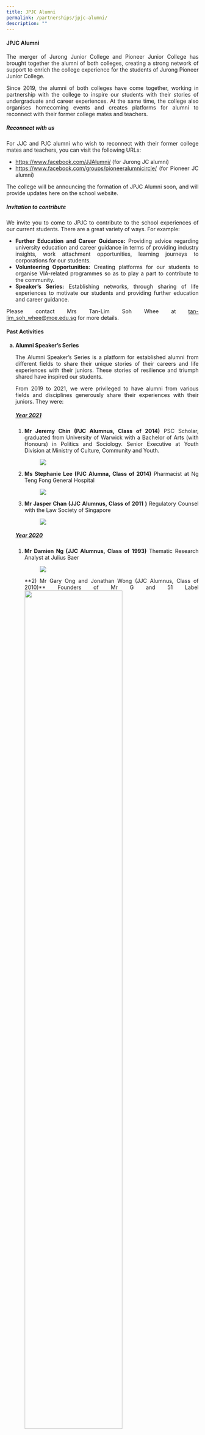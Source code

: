 ```yaml
---
title: JPJC Alumni
permalink: /partnerships/jpjc-alumni/
description: ""
---
```

<h4><strong>JPJC Alumni</strong></h4>
<div align=justify>
<p>	
The merger of Jurong Junior College and Pioneer Junior College has brought together the alumni of both colleges, creating a strong network of support to enrich the college experience for the students of Jurong Pioneer Junior College.</p>

<p>
Since 2019, the alumni of both colleges have come together, working in partnership with the college to inspire our students with their stories of undergraduate and career experiences. At the same time, the college also organises homecoming events and creates platforms for alumni to reconnect with their former college mates and teachers.</p>

<h5><strong>Reconnect with us</strong></h5>
<p>
For JJC and PJC alumni who wish to reconnect with their former college mates and teachers, you can visit the following URLs:
<ul>
	<li><a href="https://www.facebook.com/JJAlumni/">https://www.facebook.com/JJAlumni/</a> (for Jurong JC alumni)</li>
	<li><a href="https://www.facebook.com/groups/pioneeralumnicircle/">https://www.facebook.com/groups/pioneeralumnicircle/</a> (for Pioneer JC alumni)</li></ul></p>

<p>
The college will be announcing the formation of JPJC Alumni soon, and will provide updates here on the school website.</p>

<h5><strong>Invitation to contribute</strong></h5>
<p>
We invite you to come to JPJC to contribute to the school experiences of our current students. There are a great variety of ways. For example:
<ul>
	<li><strong>Further Education and Career Guidance:</strong> Providing advice regarding university education and career guidance in terms of providing industry insights, work attachment opportunities, learning journeys to corporations for our students.</li>
	<li><strong>Volunteering Opportunities:</strong> Creating platforms for our students to organise VIA-related programmes so as to play a part to contribute to the community.</li>
	<li><strong>Speaker’s Series:</strong> Establishing networks, through sharing of life experiences to motivate our students and providing further education and career guidance.</li></ul></p>

<p>
Please contact Mrs Tan-Lim Soh Whee at <a href="mailto:tan-lim_soh_whee@moe.edu.sg">tan-lim_soh_whee@moe.edu.sg</a> for more details.</p>

<h4><strong>Past Activities</strong></h4>
<style>ol.a{list-style-type: lower-alpha;}</style>
<ol class="a">
	<strong><li>Alumni Speaker’s Series</li></strong>
<p>The Alumni Speaker’s Series is a platform for established alumni from different fields to share their unique stories of their careers and life experiences with their juniors. These stories of resilience and triumph shared have inspired our students.</p>

<p>
From 2019 to 2021, we were privileged to have alumni from various fields and disciplines generously share their experiences with their juniors. They were:</p>

<strong><h5><u>Year 2021</u></h5></strong>
<ol>
	<li><strong>Mr Jeremy Chin (PJC Alumnus, Class of 2014)</strong> PSC Scholar, graduated from University of Warwick with a Bachelor of Arts (with Honours) in Politics and Sociology. Senior Executive at Youth Division at Ministry of Culture, Community and Youth.
<figure>
<img src="/images/jpjc%20alumni%201.jpg">
</figure></li>
	<li><strong>Ms Stephanie Lee (PJC Alumna, Class of 2014)</strong> Pharmacist at Ng Teng Fong General Hospital
<figure>
<img src="/images/jpjc%20alumni%202.jpg">
</figure></li>
	<li><strong>Mr Jasper Chan (JJC Alumnus, Class of 2011 )</strong> Regulatory Counsel with the Law Society of Singapore
<figure>
<img src="/images/jpjc%20alumni%203.jpg"></figure></li></ol>
																				 
<strong><h5><u>Year 2020</u></h5></strong>
<ol>
	<li><strong>Mr Damien Ng (JJC Alumnus, Class of 1993)</strong> Thematic Research Analyst at Julius Baer
<figure>	 
<img src="/images/jpjc%20alumni%204.jpg">
</figure></li>
**2) Mr Gary Ong and Jonathan Wong (JJC Alumnus, Class of 2010)** Founders of Mr G and 51 Label
<img src="/images/jpjc%20alumni%205.jpg" 
     style="width:75%">
		 
**3) Mr Chio Wen Tian (JJC Alumnus, Class of 2006)** Principal Architect at WNVA
<img src="/images/jpjc%20alumni%206.jpg" 
     style="width:75%">
		 
##### **Year 2019**
**1) Mr Loo Cheng Chuan (JJC Alumnus, Class of 1998)** CEO of Premiummall and Founder of 1M65 Movement
<img src="/images/jpjc%20alumni%207.jpg" 
     style="width:75%">

**2) Dr Lim Yee Hwee (JJC Alumna, Class of 2000)** Scientist and Team Leader with the Institute of Chemical and Engineering Sciences (A\*STAR)
<img src="/images/jpjc%20alumni%208.jpg" 
     style="width:75%">

**3) Mr Vincent Choy (JJC Alumnus, Class of 1985)** Senior Consultant for Cloud Infrastructure and Microsoft 'Most Valuable Professional' since 2014
<img src="/images/jpjc%20alumni%209.jpg" 
     style="width:75%">
</div>
**4) Mr Roderick Chia (JJC Alumnus, Class of 1990)** Founder of rodVenture (VC), Chief Strategy Officer of Oyika, Director of Modern Pick Entertainment and Co-Founder of SoCo Foundation.
<img src="/images/jpjc%20alumni%2010.jpg" 
     style="width:75%">

**5) Ms Alice Tan (JJC Alumna, Class of 1998)** Senior Director of Research and Consulting for Edmund Tie.
<img src="/images/jpjc%20alumni%2011.jpg" 
     style="width:75%">

**6) Mr Adamson Alagan (PJC Alumnus, Class of 2005)** Business Development Director of Studio AG.
<img src="/images/jpjc%20alumni%201.jpg" 
     style="width:75%">

**7) Dr Stephen Siew (PJC Alumnus, Class of 2005)** Senior Resident at Tan Tock Seng Hospital.
<img src="/images/jpjc%20alumni%2013.jpg" 
     style="width:75%">

**8) Mr Tan Ying Quan (JJC Alumnus, Class of 2008)** Senior Business Manager, Barramundi Asia Pte Ltd.
<img src="/images/jpjc%20alumni%2014.jpg" 
     style="width:75%">

##### **b. Homecoming Events**
Over the past few years, we have welcomed home many batches of alumni, together with their loved ones for various homecoming events held in both colleges. Many who turned up brought their yearbooks and old photos along, and reconnected with former college mates and teachers, recounting the good old days spent in the college campuses.

The college also takes pride in organising Homecoming Games, a line-up of sports pitting alumni against current students. Each year, approximately 200 alumni and current students bonded through a variety of games such as Touch Rugby, Basketball, Badminton, Floorball, Netball, Ultimate Frisbee and Volleyball.

There was something for everyone as alumni forged strong ties with their juniors and enjoyed a day of reminiscence. It was indeed heartening to receive such a massive show of support for these events from our alumni!

##### **Year 2019**
**Homecoming Games - Past vs Present**
![](/images/jpjc%20alumni%2015.jpg)

##### **Year 2018**
**Curtain Call - JJC Final Homecoming @ Jurong**
![](/images/jpjc%20alumni%2016.jpg)

**The Pioneer Story - Our Tapestry of Memories**
![](/images/jpjc%20alumni%2017.jpg)

##### **Year 2017**
**Class of 1982 JJC Reunion Lunch**
![](/images/jpjc%20alumni%2018.jpg)

**JJC Homecoming - Welcome Home**
![](/images/jpjc%20alumni%2019.jpg)

#### **Alumni Spotlight**
##### **Public Service**
**Professor Pey Kin Leong**<br>
Associate Provost at Singapore University of Technology and Design

**Dr Raghavan Nagarajan**<br>
Assistant Professor at Singapore University of Technology and Design

**Dr Ng Ngan Kee**<br>
Lecturer at National University of Singapore

**Ms Tricia Seow**<br>
Senior Lecturer at National Institute of Education

**Mr Koh Hong Wee**<br>
Centre Director of Energy & Chemicals Training Centre at Singapore Polytechnic

**Ms Francesca Phoebe Wah**<br>
Planning Officer at MOE<br>
Advisor at Bringing Love to Every Single Soul (BLESS)

**Mr Tung Siew Hoong**<br>
Managing Director (Fixed Income) at Government Investment Corporation

**Nr Ng Swee Hoe**<br>
F-16 Fighter Pilot at Republic of Singapore Air Force

**Mr Pritam Singh**<br>
Member of Parliament for Aljunied Group Representation Constituency

**Mr Ang Hin Kee**<br>
Former Member of Parliament for the Ang Mo Kio Group Representation Constituency

##### **Insurance, Banking and Finance**<br>
Ms Carmen Lee<br>
Managing Director of Equity Research at Bank of Singapore (Asia's Global Private Bank)<br>
Head of Research at OCBC Investment Research

**Ms Lim Lay-Hui**<br>
Head of Insurance at Thome Ship Management

##### **Law**
**Mr Tan Chong Huat**<br>
Non Executive Chairman at RHT Group of Companies

**Ms Rebecca Kool**<br>
Group General Counsel at ASX Listco

**Mr Noh Bin Abd Hamid**<br>
Lawyer at Just Law LLC

**Mr Ian Ong**<br>
Lawyer at Allen & Overy

##### **STEM-related field**
**Dr Lim Yee Hwee**<br>
Head Of Division - Functional Molecules & Polymers at Institute of Chemical and Engineering Sciences, A\*STAR
Director of Graduate Affairs at A\*STAR Science and Engineering Research Council

**Mr Daniel Tay**<br>
Strategic Development at Temasek

**Dr Vincent Choy**<br>
Cloud Consultant for Microsoft Cloud Technology

**Dr Goh Han Lin**<br>
Senior Research Scientist at Apple

**Dr Stephen Siew**<br>
Senior Resident at Tan Tock Seng Hospital

##### **Arts, Music and Media**
**Mr Lance Alexander**<br>
Radio & TV Presenter/Executive Editor at Channel News Asia, Mediacorp

**Mr Desmond Tan**<br>
Artist at MediaCorp<br>
Best Actor at 24th Star Awards Ceremony (2018)

**Mr Chen Jiaming**<br>
Acclaimed songwriter and music producer

**Mr Cai Yiren**<br>
Founder of TCR Music Station

**Ms Lim Sheau Wian**<br>
President of Mus’Art Wind Orchestra

##### **Business and Entrepreneurs**<br>
**Mr Shafie Shamsuddin**<br>
Chief Executive Officer AEON Group Malaysia/Managing Director at AEON CO. (M) BHD.

**Mr Roderick Chia**<br>
Founder of rodVENTURE<br>
Chief Strategy Officer/Chief Technology Officer at Oyika<br>
Director at Mighty Robot

**Mr Loo Cheng Chuan**<br>
Founder of Premiummall<br>
Founder of 1M65 Movement

**Ms Lee Bee Yee**<br>
Founder of Premiummall

**Mr Zhou Wenhan Santhe Militiya**<br>
CEO Smart Walkie Talkie  
  

**Mr Gary Ong & Mr Johnathan Wong**<br>
Founders of Mr Gentleman and 51 Label

**Mr Wille Goh**<br>
Founder and Director of Gymkraft

**Mr Roger Yip**<br>
Co-Founder of Hopscotch Bar, Cherki and StoryBox Collective

**Mr Dean Tan**  <br>
Deputy Director at Kallang Alive

 **Mr Tan Ying Quan**<br>
Head of People and Partnerships at Barramundi Asia  

**Ms Alice Tan**<br>
Senior Director, Head of Consultancy at Knight Frank Singapore

**Mr Adamson Alagan**  <br>
Business Development Director of Studio AG